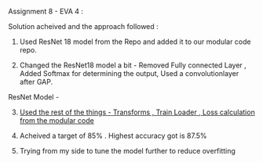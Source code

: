 
Assignment 8 - EVA 4 :

Solution acheived and the approach followed :

1. Used ResNet 18 model from the Repo and added it to our modular code repo.

2. Changed the ResNet18 model a bit - Removed Fully connected Layer , Added Softmax for determining the output, Used a convolutionlayer after GAP.

ResNet Model - 

3. [Used the rest of the things - Transforms , Train Loader , Loss calculation from the modular code](https://github.com/mmaruthi/Deep_Learning_EVA4_Phase1/tree/master/S8_ResNet_Modular/model)

4. Acheived a target of 85% . Highest accuracy got is 87.5% 

5. Trying from my side to tune the model further to reduce overfitting 
